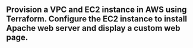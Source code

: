 ## Provision a VPC and EC2 instance in AWS using Terraform. Configure the EC2 instance to install Apache web server and display a custom web page.
